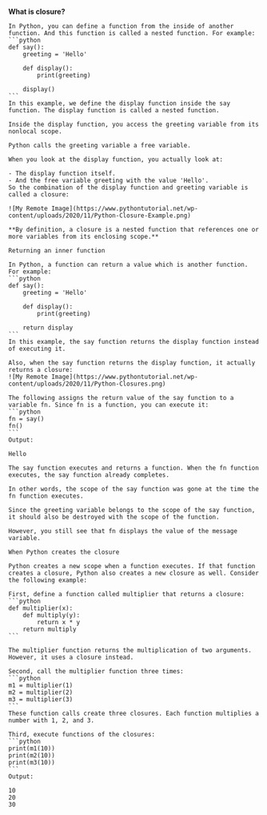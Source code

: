 **What is closure?**

    In Python, you can define a function from the inside of another function. And this function is called a nested function. For example:
    ```python
    def say():
        greeting = 'Hello'

        def display():
            print(greeting)

        display()
    ```
    In this example, we define the display function inside the say function. The display function is called a nested function.

    Inside the display function, you access the greeting variable from its nonlocal scope.

    Python calls the greeting variable a free variable.

    When you look at the display function, you actually look at:

    - The display function itself.
    - And the free variable greeting with the value 'Hello'.
    So the combination of the display function and greeting variable is called a closure:

    ![My Remote Image](https://www.pythontutorial.net/wp-content/uploads/2020/11/Python-Closure-Example.png)

    **By definition, a closure is a nested function that references one or more variables from its enclosing scope.**

    Returning an inner function

    In Python, a function can return a value which is another function. For example:
    ```python
    def say():
        greeting = 'Hello'

        def display():
            print(greeting)

        return display    
    ```
    In this example, the say function returns the display function instead of executing it.

    Also, when the say function returns the display function, it actually returns a closure:
    ![My Remote Image](https://www.pythontutorial.net/wp-content/uploads/2020/11/Python-Closures.png)

    The following assigns the return value of the say function to a variable fn. Since fn is a function, you can execute it:
    ```python
    fn = say()
    fn()
    ```
    Output:

    Hello

    The say function executes and returns a function. When the fn function executes, the say function already completes.

    In other words, the scope of the say function was gone at the time the fn function executes.

    Since the greeting variable belongs to the scope of the say function, it should also be destroyed with the scope of the function.

    However, you still see that fn displays the value of the message variable.

    When Python creates the closure

    Python creates a new scope when a function executes. If that function creates a closure, Python also creates a new closure as well. Consider the following example:

    First, define a function called multiplier that returns a closure:
    ```python
    def multiplier(x):
        def multiply(y):
            return x * y
        return multiply
    ```

    The multiplier function returns the multiplication of two arguments. However, it uses a closure instead.

    Second, call the multiplier function three times:
    ```python
    m1 = multiplier(1)
    m2 = multiplier(2)
    m3 = multiplier(3)
    ```
    These function calls create three closures. Each function multiplies a number with 1, 2, and 3.

    Third, execute functions of the closures:
    ```python
    print(m1(10))
    print(m2(10))
    print(m3(10))
    ```
    Output:

    10
    20
    30